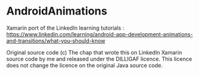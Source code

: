 # AndroidAnimations
Xamarin port of the LinkedIn learning tutorials : https://www.linkedin.com/learning/android-app-development-animations-and-transitions/what-you-should-know

Original source code (c) The chap that wrote this on LinkedIn
Xamarin source code by me and released under the DILLIGAF licence. This licence does not change the licence on the original Java source code.


